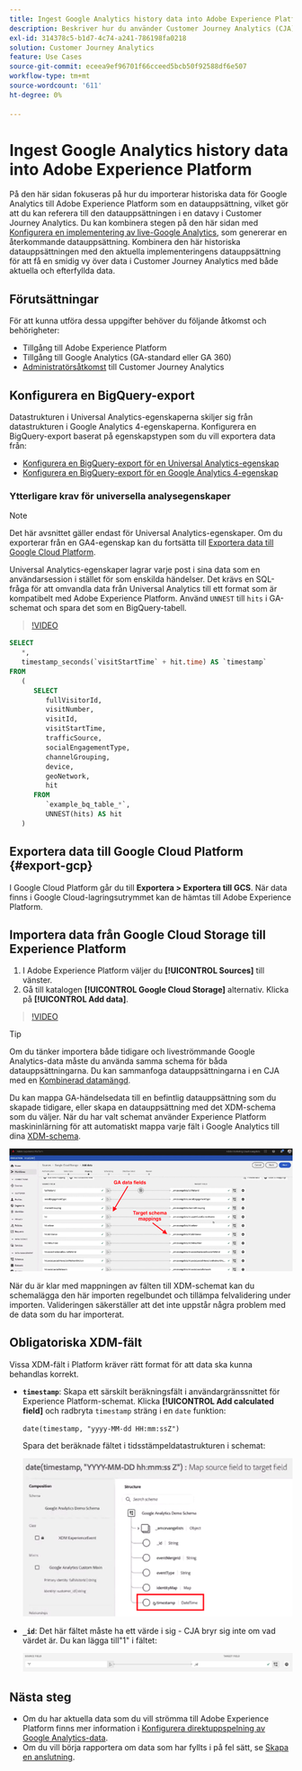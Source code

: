 ```yaml
---
title: Ingest Google Analytics history data into Adobe Experience Platform
description: Beskriver hur du använder Customer Journey Analytics (CJA) för att importera Google Analytics-data till Adobe Experience Platform.
exl-id: 314378c5-b1d7-4c74-a241-786198fa0218
solution: Customer Journey Analytics
feature: Use Cases
source-git-commit: eceea9ef96701f66cceed5bcb50f92588df6e507
workflow-type: tm+mt
source-wordcount: '611'
ht-degree: 0%

---
```



# Ingest Google Analytics history data into Adobe Experience Platform

På den här sidan fokuseras på hur du importerar historiska data för Google Analytics till Adobe Experience Platform som en datauppsättning, vilket gör att du kan referera till den datauppsättningen i en datavy i Customer Journey Analytics. Du kan kombinera stegen på den här sidan med [Konfigurera en implementering av live-Google Analytics](streaming.md), som genererar en återkommande datauppsättning. Kombinera den här historiska datauppsättningen med den aktuella implementeringens datauppsättning för att få en smidig vy över data i Customer Journey Analytics med både aktuella och efterfyllda data.

## Förutsättningar

För att kunna utföra dessa uppgifter behöver du följande åtkomst och behörigheter:

* Tillgång till Adobe Experience Platform
* Tillgång till Google Analytics (GA-standard eller GA 360)
* [Administratörsåtkomst](/help/admin/cja-access-control.md) till Customer Journey Analytics

## Konfigurera en BigQuery-export

Datastrukturen i Universal Analytics-egenskaperna skiljer sig från datastrukturen i Google Analytics 4-egenskaperna. Konfigurera en BigQuery-export baserat på egenskapstypen som du vill exportera data från:

* [Konfigurera en BigQuery-export för en Universal Analytics-egenskap](https://support.google.com/analytics/answer/3416092)
* [Konfigurera en BigQuery-export för en Google Analytics 4-egenskap](https://support.google.com/analytics/answer/9823238)

### Ytterligare krav för universella analysegenskaper

>[!NOTE]
>
>Det här avsnittet gäller endast för Universal Analytics-egenskaper. Om du exporterar från en GA4-egenskap kan du fortsätta till [Exportera data till Google Cloud Platform](#export-gcp).

Universal Analytics-egenskaper lagrar varje post i sina data som en användarsession i stället för som enskilda händelser. Det krävs en SQL-fråga för att omvandla data från Universal Analytics till ett format som är kompatibelt med Adobe Experience Platform. Använd `UNNEST` till `hits` i GA-schemat och spara det som en BigQuery-tabell.

>[!VIDEO](https://video.tv.adobe.com/v/332634)

```sql
SELECT
   *,
   timestamp_seconds(`visitStartTime` + hit.time) AS `timestamp` 
FROM
   (
      SELECT
         fullVisitorId,
         visitNumber,
         visitId,
         visitStartTime,
         trafficSource,
         socialEngagementType,
         channelGrouping,
         device,
         geoNetwork,
         hit 
      FROM
         `example_bq_table_*`,
         UNNEST(hits) AS hit 
   )
```

## Exportera data till Google Cloud Platform {#export-gcp}

I Google Cloud Platform går du till **Exportera > Exportera till GCS**. När data finns i Google Cloud-lagringsutrymmet kan de hämtas till Adobe Experience Platform.

## Importera data från Google Cloud Storage till Experience Platform

1. I Adobe Experience Platform väljer du **[!UICONTROL Sources]** till vänster.
1. Gå till katalogen **[!UICONTROL Google Cloud Storage]** alternativ. Klicka på **[!UICONTROL Add data]**.

>[!VIDEO](https://video.tv.adobe.com/v/332676)

>[!TIP]
>
>Om du tänker importera både tidigare och liveströmmande Google Analytics-data måste du använda samma schema för båda datauppsättningarna. Du kan sammanfoga datauppsättningarna i en CJA med en [Kombinerad datamängd](/help/connections/combined-dataset.md).

Du kan mappa GA-händelsedata till en befintlig datauppsättning som du skapade tidigare, eller skapa en datauppsättning med det XDM-schema som du väljer. När du har valt schemat använder Experience Platform maskininlärning för att automatiskt mappa varje fält i Google Analytics till dina [XDM-schema](https://experienceleague.adobe.com/docs/experience-platform/xdm/home.html#ui).

![Schemamappning](../assets/schema-map.png)

När du är klar med mappningen av fälten till XDM-schemat kan du schemalägga den här importen regelbundet och tillämpa felvalidering under importen. Valideringen säkerställer att det inte uppstår några problem med de data som du har importerat.

## Obligatoriska XDM-fält

Vissa XDM-fält i Platform kräver rätt format för att data ska kunna behandlas korrekt.

* **`timestamp`**: Skapa ett särskilt beräkningsfält i användargränssnittet för Experience Platform-schemat. Klicka **[!UICONTROL Add calculated field]** och radbryta `timestamp` sträng i en `date` funktion:

   `date(timestamp, "yyyy-MM-dd HH:mm:ssZ")`

   Spara det beräknade fältet i tidsstämpeldatastrukturen i schemat:

   ![Tidsstämpel](../assets/timestamp.png)

* **`_id`**: Det här fältet måste ha ett värde i sig - CJA bryr sig inte om vad värdet är. Du kan lägga till&quot;1&quot; i fältet:

   ![ID](../assets/_id.png)

## Nästa steg

* Om du har aktuella data som du vill strömma till Adobe Experience Platform finns mer information i [Konfigurera direktuppspelning av Google Analytics-data](streaming.md).
* Om du vill börja rapportera om data som har fyllts i på fel sätt, se [Skapa en anslutning](/help/connections/create-connection.md).
